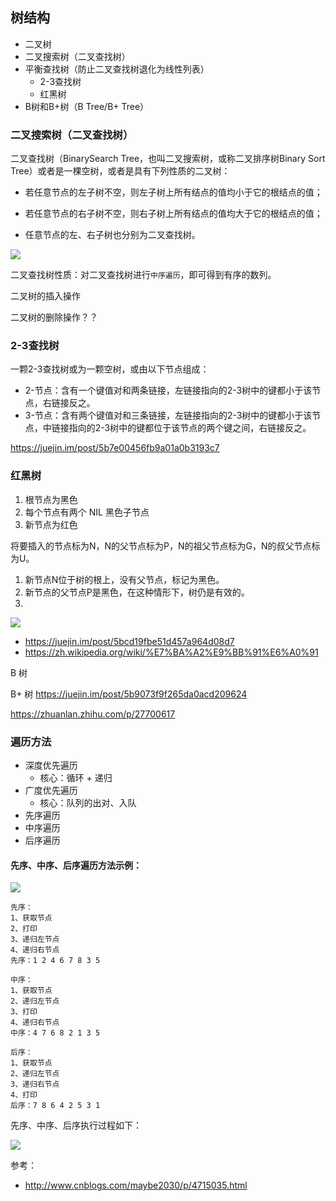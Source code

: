 ## 树结构

* 二叉树
* 二叉搜索树（二叉查找树）
* 平衡查找树（防止二叉查找树退化为线性列表）
	* 2-3查找树
	* 红黑树
* B树和B+树（B Tree/B+ Tree）

### 二叉搜索树（二叉查找树）

二叉查找树（BinarySearch Tree，也叫二叉搜索树，或称二叉排序树Binary Sort Tree）或者是一棵空树，或者是具有下列性质的二叉树：

* 若任意节点的左子树不空，则左子树上所有结点的值均小于它的根结点的值；

* 若任意节点的右子树不空，则右子树上所有结点的值均大于它的根结点的值；

* 任意节点的左、右子树也分别为二叉查找树。

![](./tree-01.jpg)

二叉查找树性质：对二叉查找树进行`中序遍历`，即可得到有序的数列。

二叉树的插入操作

二叉树的删除操作？？

### 2-3查找树

一颗2-3查找树或为一颗空树，或由以下节点组成：

* 2-节点：含有一个键值对和两条链接，左链接指向的2-3树中的键都小于该节点，右链接反之。
* 3-节点：含有两个键值对和三条链接，左链接指向的2-3树中的键都小于该节点，中链接指向的2-3树中的键都位于该节点的两个键之间，右链接反之。

https://juejin.im/post/5b7e00456fb9a01a0b3193c7


### 红黑树

1. 根节点为黑色
2. 每个节点有两个 NIL 黑色子节点
3. 新节点为红色

将要插入的节点标为N，N的父节点标为P，N的祖父节点标为G，N的叔父节点标为U。

1. 新节点N位于树的根上，没有父节点，标记为黑色。
2. 新节点的父节点P是黑色，在这种情形下，树仍是有效的。
3. 

![](red_black_tree.svg)

* https://juejin.im/post/5bcd19fbe51d457a964d08d7
* https://zh.wikipedia.org/wiki/%E7%BA%A2%E9%BB%91%E6%A0%91

B 树

B+ 树
https://juejin.im/post/5b9073f9f265da0acd209624

https://zhuanlan.zhihu.com/p/27700617





### 遍历方法

* 深度优先遍历
  * 核心：循环 + 递归
* 广度优先遍历
  * 核心：队列的出对、入队
* 先序遍历
* 中序遍历
* 后序遍历

#### 先序、中序、后序遍历方法示例：

![](./Traversing.jpg)

```
先序：
1、获取节点
2、打印
3、递归左节点
4、递归右节点
先序：1 2 4 6 7 8 3 5

中序：
1、获取节点
2、递归左节点
3、打印
4、递归右节点
中序：4 7 6 8 2 1 3 5

后序：
1、获取节点
2、递归左节点
3、递归右节点
4、打印
后序：7 8 6 4 2 5 3 1

```
先序、中序、后序执行过程如下：

![](./first_middle_back.jpg)

参考：

* http://www.cnblogs.com/maybe2030/p/4715035.html